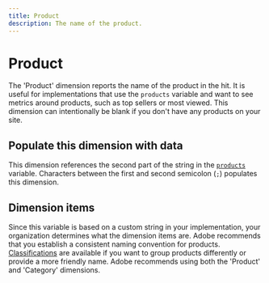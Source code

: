 ```yaml
---
title: Product
description: The name of the product.
---
```


# Product

The 'Product' dimension reports the name of the product in the hit. It is useful for implementations that use the `products` variable and want to see metrics around products, such as top sellers or most viewed. This dimension can intentionally be blank if you don't have any products on your site.

## Populate this dimension with data

This dimension references the second part of the string in the [`products`](/help/implement/vars/page-vars/products.md) variable. Characters between the first and second semicolon (`;`) populates this dimension.

## Dimension items

Since this variable is based on a custom string in your implementation, your organization determines what the dimension items are. Adobe recommends that you establish a consistent naming convention for products. [Classifications](../c-classifications2/c-classifications.md) are available if you want to group products differently or provide a more friendly name. Adobe recommends using both the 'Product' and 'Category' dimensions.
